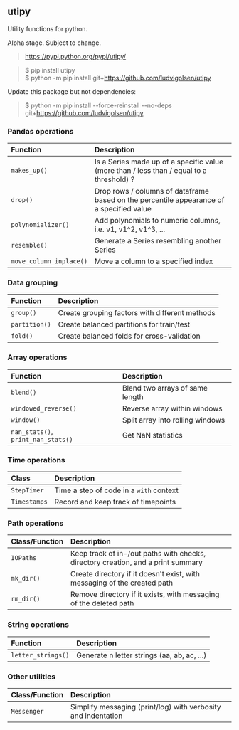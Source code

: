 utipy
--------

Utility functions for python.

Alpha stage. Subject to change. 

> https://pypi.python.org/pypi/utipy/     

> $ pip install utipy  
> $ python -m pip install git+https://github.com/ludvigolsen/utipy

Update this package but not dependencies:
> $ python -m pip install --force-reinstall --no-deps git+https://github.com/ludvigolsen/utipy
  

### Pandas operations

| Function                | Description |
|:------------------------|:------------|
| `makes_up()`            | Is a Series made up of a specific value (more than / less than / equal to a threshold) ? |
| `drop()`                | Drop rows / columns of dataframe based on the percentile appearance of a specified value |
| `polynomializer()`      | Add polynomials to numeric columns, i.e. v1, v1^2, v1^3, ... |
| `resemble()`            | Generate a Series resembling another Series |
| `move_column_inplace()` | Move a column to a specified index |

### Data grouping

| Function      | Description |
|:--------------|:------------|
| `group()`     | Create grouping factors with different methods |
| `partition()` | Create balanced partitions for train/test      |
| `fold()`      | Create balanced folds for cross-validation     |

### Array operations

| Function             | Description |
|:---------------------|:------------|
| `blend()`            | Blend two arrays of same length  |
| `windowed_reverse()` | Reverse array within windows     |
| `window()`           | Split array into rolling windows |
| `nan_stats()`, `print_nan_stats()` | Get NaN statistics |

### Time operations

| Class        | Description |
|:-------------|:------------|
| `StepTimer`  | Time a step of code in a `with` context |
| `Timestamps` | Record and keep track of timepoints     |

### Path operations

| Class/Function   | Description |
|:-----------------|:------------|
| `IOPaths`        | Keep track of in-/out paths with checks, directory creation, and a print summary |
| `mk_dir()`       | Create directory if it doesn't exist, with messaging of the created path         |
| `rm_dir()`       | Remove directory if it exists, with messaging of the deleted path                | 

### String operations

| Function      | Description |
|:--------------|:------------|
| `letter_strings()` | Generate n letter strings (aa, ab, ac, ...) |

### Other utilities

| Class/Function      | Description |
|:--------------------|:------------|
| `Messenger`         | Simplify messaging (print/log) with verbosity and indentation  |
